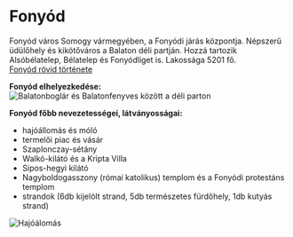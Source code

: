 # Fonyód

Fonyód város Somogy vármegyében, a Fonyódi járás központja. Népszerű üdülőhely és kikötőváros a Balaton déli partján. Hozzá tartozik Alsóbélatelep, Bélatelep és Fonyódliget is. Lakossága 5201 fő.  
[Fonyód rövid története](https://www.fonyod.hu/hu/fonyod-anno/történet)  

**Fonyód elhelyezkedése:**  
![Balatonboglár és Balatonfenyves között a déli parton](https://www.balaton-opus.hu/images/balaton-terkep/balaton-terkep-szallashelyek.png "Balaton települései")  

**Fonyód főbb nevezetességei, látványosságai:**  

- hajóállomás és móló
- termelői piac és vásár
- Szaplonczay-sétány
- Walkó-kilátó és a Kripta Villa
- Sipos-hegyi kilátó
- Nagyboldogasszony (római katolikus) templom és a Fonyódi protestáns templom
- strandok (6db kijelölt strand, 5db természetes fürdőhely, 1db kutyás strand)  

![Hajóálomás](72602.jpg "Fonyódi hajóállomás")

